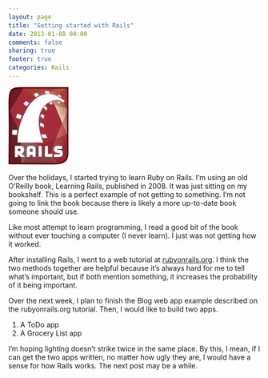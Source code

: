 ```yaml
---
layout: page
title: "Getting started with Rails"
date: 2013-01-08 00:00
comments: false
sharing: true
footer: true
categories: Rails
---
```

![rails_image](/images/20130107-203838.jpg)

Over the holidays, I started trying to learn Ruby on Rails. I’m using an old O’Reilly book, Learning Rails, published in 2008. It was just sitting on my bookshelf. This is a perfect example of not getting to something. I’m not going to link the book because there is likely a more up-to-date book someone should use.

Like most attempt to learn programming, I read a good bit of the book without ever touching a computer (I never learn). I just was not getting how it worked.

After installing Rails, I went to a web tutorial at [rubyonrails.org](http://guides.rubyonrails.org/getting_started.html). I think the two methods together are helpful because it’s always hard for me to tell what’s important, but if both mention something, it increases the probability of it being important.

Over the next week, I plan to finish the Blog web app example described on the rubyonrails.org tutorial. Then, I would like to build two apps.

1. A ToDo app
2. A Grocery List app

I’m hoping lighting doesn’t strike twice in the same place. By this, I mean, if I can get the two apps written, no matter how ugly they are, I would have a sense for how Rails works. The next post may be a while.
